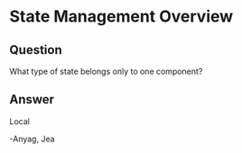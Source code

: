 # State Management Overview

## Question
What type of state belongs only to one component?
## Answer
Local

-Anyag, Jea